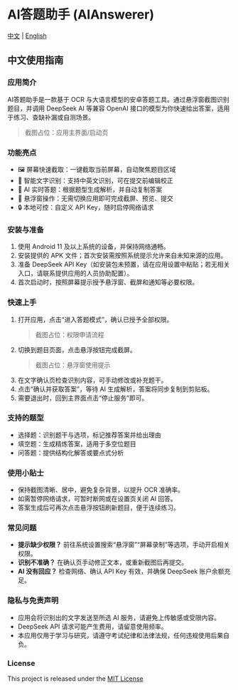 ﻿# AI答题助手 (AIAnswerer)

[中文](#中文使用指南) | [English](README_EN.md)

## 中文使用指南

### 应用简介
AI答题助手是一款基于 OCR 与大语言模型的安卓答题工具。通过悬浮窗截图识别题目，并调用 DeepSeek AI 等兼容 OpenAI 接口的模型为你快速给出答案，适用于练习、查缺补漏或自测场景。

> 截图占位：应用主界面/启动页

### 功能亮点
- 🖼️ 屏幕快速截取：一键截取当前屏幕，自动聚焦题目区域
- 📝 智能文字识别：支持中英文识别，可在提交前编辑校正
- 🤖 AI 实时答题：根据题型生成解析，并自动复制答案
- 💬 悬浮窗操作：无需切换应用即可完成截屏、预览、提交
- 🔒 本地可控：自定义 API Key，随时启停网络请求

### 安装与准备
1. 使用 Android 11 及以上系统的设备，并保持网络通畅。
2. 安装提供的 APK 文件；首次安装需按照系统提示允许来自未知来源的应用。
3. 准备 DeepSeek API Key（如安装包未预置，请在应用设置中粘贴；若无相关入口，请联系提供应用的人员协助配置）。
4. 首次启动时，按照屏幕提示授予悬浮窗、截屏和通知等必要权限。

### 快速上手
1. 打开应用，点击“进入答题模式”，确认已授予全部权限。
   > 截图占位：权限申请流程
2. 切换到题目页面，点击悬浮按钮完成截屏。
   > 截图占位：悬浮窗使用提示
3. 在文字确认页检查识别内容，可手动修改或补充题干。
4. 点击“确认并获取答案”，等待 AI 生成解析，答案将同步复制到剪贴板。
5. 需要退出时，回到主界面点击“停止服务”即可。

### 支持的题型
- 选择题：识别题干与选项，标记推荐答案并给出理由
- 填空题：生成精炼答案，适用于多空位题目
- 问答题：提供结构化解答或要点式分析

### 使用小贴士
- 保持截图清晰、居中，避免复杂背景，以提升 OCR 准确率。
- 如需暂停网络请求，可暂时断网或在设置页关闭 AI 回答。
- 答案生成后可再次点击悬浮按钮刷新题目，便于连续练习。

### 常见问题
- **提示缺少权限？** 前往系统设置搜索“悬浮窗”“屏幕录制”等选项，手动开启相关权限。
- **识别不准确？** 在确认页手动修正文本，或重新截图后再提交。
- **AI 没有回应？** 检查网络、确认 API Key 有效，并确保 DeepSeek 账户余额充足。

### 隐私与免责声明
- 应用会将识别出的文字发送至所选 AI 服务，请避免上传敏感或受限内容。
- DeepSeek API 请求可能产生费用，请留意使用频率。
- 本应用仅用于学习与研究，请遵守考试纪律和法律法规，任何违规使用后果自负。

### License
This project is released under the [MIT License](/LICENSE)
